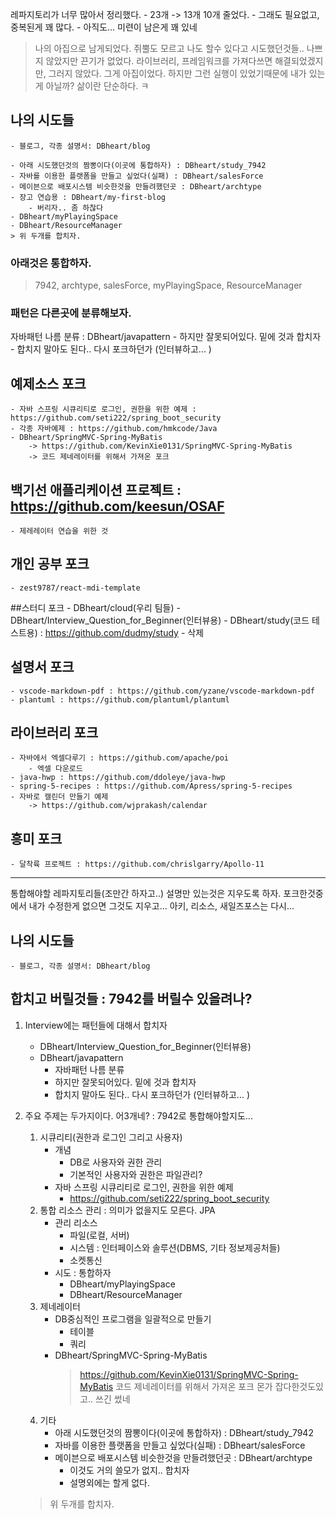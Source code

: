 레파지토리가 너무 많아서 정리했다.
	- 23개 -> 13개 10개 줄었다. 
	- 그래도 필요없고, 중복된게 꽤 많다.
	- 아직도... 미련이 남은게 꽤 있네
>  나의 아집으로 남게되었다. 쥐뿔도 모르고 나도 할수 있다고 시도했던것들.. 나쁘지 않았지만 끈기가 없었다. 라이브러리, 프레임워크를 가져다쓰면 해결되었겠지만, 그러지 않았다. 그게 아집이었다. 하지만 그런 실행이 있었기때문에 내가 있는게 아닐까? 삶이란 단순하다. ㅋ

## 나의 시도들
    - 블로그, 각종 설명서: DBheart/blog

	- 아래 시도했던것의 짬뽕이다(이곳에 통합하자) : DBheart/study_7942
	- 자바를 이용한 플랫폼을 만들고 싶었다(실패) : DBheart/salesForce
	- 메이븐으로 배포시스템 비슷한것을 만들려했던곳 : DBheart/archtype
	- 장고 연습용 : DBheart/my-first-blog
		- 버리자.. 좀 하찮다
    - DBheart/myPlayingSpace
    - DBheart/ResourceManager
	> 위 두개를 합치자.

### 아래것은 통합하자.
> 7942, archtype, salesForce, myPlayingSpace, ResourceManager
### 패턴은 다른곳에 분류해보자.

자바패턴 나름 분류 : DBheart/javapattern
	- 하지만 잘못되어있다. 밑에 것과 합치자
	- 합치지 말아도 된다.. 다시 포크하던가
	(인터뷰하고... )


## 예제소스 포크
	- 자바 스프링 시큐리티로 로그인, 권한을 위한 예제 :  https://github.com/seti222/spring_boot_security
	- 각종 자바예제 : https://github.com/hmkcode/Java
	- DBheart/SpringMVC-Spring-MyBatis
		-> https://github.com/KevinXie0131/SpringMVC-Spring-MyBatis
		-> 코드 제네레이터를 위해서 가져온 포크

## 백기선 애플리케이션 프로젝트 : https://github.com/keesun/OSAF
	- 제레레이터 연습을 위한 것

## 개인 공부 포크
	- zest9787/react-mdi-template

##스터디 포크
	- DBheart/cloud(우리 팀들)
	- DBheart/Interview_Question_for_Beginner(인터뷰용)
	- DBheart/study(코드 테스트용) : https://github.com/dudmy/study
	    - 삭제

## 설명서 포크
	- vscode-markdown-pdf : https://github.com/yzane/vscode-markdown-pdf
	- plantuml : https://github.com/plantuml/plantuml

## 라이브러리 포크
	- 자바에서 엑셀다루기 : https://github.com/apache/poi
		- 엑셀 다운로드
	- java-hwp : https://github.com/ddoleye/java-hwp
	- spring-5-recipes : https://github.com/Apress/spring-5-recipes
	- 자바로 캘린더 만들기 예제 
		-> https://github.com/wjprakash/calendar

## 흥미 포크
	- 달착륙 프로젝트 : https://github.com/chrislgarry/Apollo-11
	
---

통합해야할 레파지토리들(조만간 하자고..)
설명만 있는것은 지우도록 하자.
포크한것중에서 내가 수정한게 없으면 그것도 지우고...
아키, 리소스, 새일즈포스는 다시...

## 나의 시도들
    - 블로그, 각종 설명서: DBheart/blog

## 합치고 버릴것들 : 7942를 버릴수 있을려나?
1. Interview에는 패턴들에 대해서 합치자
	- DBheart/Interview_Question_for_Beginner(인터뷰용)
	- DBheart/javapattern
		- 자바패턴 나름 분류
		- 하지만 잘못되어있다. 밑에 것과 합치자
		- 합치지 말아도 된다.. 다시 포크하던가
		(인터뷰하고... )
2. 주요 주제는 두가지이다. 어3개네? : 7942로 통합해야할지도...
    1. 시큐리티(권한과 로그인 그리고 사용자)
        - 개념
            - DB로 사용자와 권한 관리 
            - 기본적인 사용자와 권한은 파일관리?
        - 자바 스프링 시큐리티로 로그인, 권한을 위한 예제  
            - https://github.com/seti222/spring_boot_security
    2. 통합 리소스 관리 : 의미가 없을지도 모른다. JPA
        - 관리 리소스
            - 파일(로컬, 서버)
            - 시스템 : 인터페이스와 솔루션(DBMS, 기타 정보제공처들) 
            - 소켓통신
        - 시도 : 통합하자
            - DBheart/myPlayingSpace
            - DBheart/ResourceManager         
    3. 제네레이터
        - DB중심적인 프로그램을 일괄적으로 만들기
            - 테이블
            - 쿼리
        - DBheart/SpringMVC-Spring-MyBatis
            > https://github.com/KevinXie0131/SpringMVC-Spring-MyBatis
            > 코드 제네레이터를 위해서 가져온 포크
            > 몬가 잡다한것도있고.. 쓰긴 썼네           
    4. 기타
	    - 아래 시도했던것의 짬뽕이다(이곳에 통합하자) : DBheart/study_7942
        - 자바를 이용한 플랫폼을 만들고 싶었다(실패) : DBheart/salesForce
        - 메이븐으로 배포시스템 비슷한것을 만들려했던곳 : DBheart/archtype
            - 이것도 거의 쓸모가 없지.. 합치자
            - 설명외에는 할게 없다.

	> 위 두개를 합치자.
	








	

